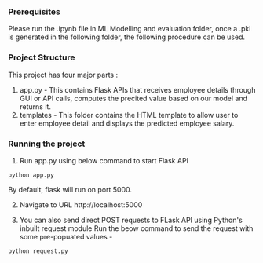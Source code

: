 ### Prerequisites
Please run the .ipynb file in ML Modelling and evaluation folder, once a .pkl is generated in the following folder, the following procedure can be used.

### Project Structure
This project has four major parts :
1. app.py - This contains Flask APIs that receives employee details through GUI or API calls, computes the precited value based on our model and returns it.
2. templates - This folder contains the HTML template to allow user to enter employee detail and displays the predicted employee salary.

### Running the project

1. Run app.py using below command to start Flask API
```
python app.py
```
By default, flask will run on port 5000.

2. Navigate to URL http://localhost:5000


3. You can also send direct POST requests to FLask API using Python's inbuilt request module
Run the beow command to send the request with some pre-popuated values -
```
python request.py
```
